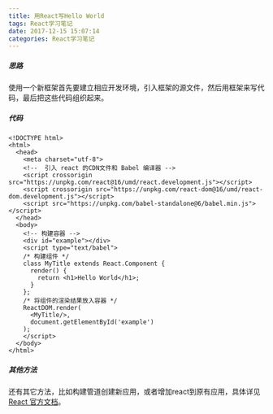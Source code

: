 ```yaml
---
title: 用React写Hello World
tags: React学习笔记
date: 2017-12-15 15:07:14
categories: React学习笔记
---
```


##### 思路

使用一个新框架首先要建立相应开发环境，引入框架的源文件，然后用框架来写代码，最后把这些代码组织起来。

##### 代码

```
<!DOCTYPE html>
<html>
  <head>
    <meta charset="utf-8">
    <!--  引入 react 的CDN文件和 Babel 编译器 -->
    <script crossorigin src="https://unpkg.com/react@16/umd/react.development.js"></script>
    <script crossorigin src="https://unpkg.com/react-dom@16/umd/react-dom.development.js"></script>
    <script src="https://unpkg.com/babel-standalone@6/babel.min.js"></script>
  </head>
  <body>
    <!-- 构建容器 -->
    <div id="example"></div>
    <script type="text/babel">
    /* 构建组件 */
    class MyTitle extends React.Component {
      render() {
        return <h1>Hello World</h1>;
      }
    };
    /* 将组件的渲染结果放入容器 */
    ReactDOM.render(
      <MyTitle/>,
      document.getElementById('example')
    );
    </script>
  </body>
</html>
```

##### 其他方法

还有其它方法，比如构建管道创建新应用，或者增加react到原有应用，具体详见[React 官方文档](https://doc.react-china.org/docs/installation.html#%E6%B7%BB%E5%8A%A0-react-%E5%88%B0%E7%8E%B0%E6%9C%89%E5%BA%94%E7%94%A8)。
